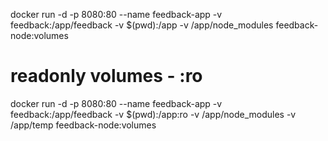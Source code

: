 docker run -d -p 8080:80 --name feedback-app -v feedback:/app/feedback -v $(pwd):/app -v /app/node_modules feedback-node:volumes

# readonly volumes - :ro
docker run -d -p 8080:80 --name feedback-app -v feedback:/app/feedback -v $(pwd):/app:ro -v /app/node_modules -v /app/temp feedback-node:volumes